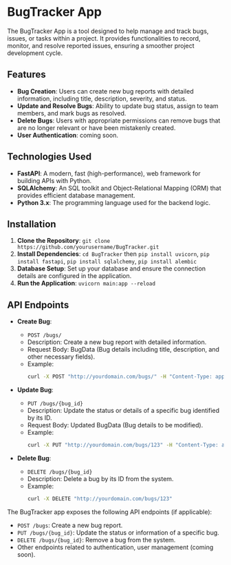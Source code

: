 # BugTracker App

The BugTracker App is a tool designed to help manage and track bugs, issues, or tasks within a project. It provides functionalities to record, monitor, and resolve reported issues, ensuring a smoother project development cycle.

## Features

- **Bug Creation**: Users can create new bug reports with detailed information, including title, description, severity, and status.
- **Update and Resolve Bugs**: Ability to update bug status, assign to team members, and mark bugs as resolved.
- **Delete Bugs**: Users with appropriate permissions can remove bugs that are no longer relevant or have been mistakenly created.
- **User Authentication**: coming soon.

## Technologies Used

- **FastAPI**: A modern, fast (high-performance), web framework for building APIs with Python.
- **SQLAlchemy**: An SQL toolkit and Object-Relational Mapping (ORM) that provides efficient database management.
- **Python 3.x**: The programming language used for the backend logic.

## Installation

1. **Clone the Repository**: `git clone https://github.com/yourusername/BugTracker.git`
2. **Install Dependencies**: `cd BugTracker` then `pip install uvicorn`, `pip install fastapi`, `pip install sqlalchemy`, `pip install alembic`
3. **Database Setup**: Set up your database and ensure the connection details are configured in the application.
4. **Run the Application**: `uvicorn main:app --reload`

## API Endpoints
- **Create Bug**:
  - `POST /bugs/`
  - Description: Create a new bug report with detailed information.
  - Request Body: BugData (Bug details including title, description, and other necessary fields).
  - Example:
    ```bash
    curl -X POST "http://yourdomain.com/bugs/" -H "Content-Type: application/json" -d '{"title": "Bug Title", "description": "Bug Description", ...}'
    ```

- **Update Bug**:
  - `PUT /bugs/{bug_id}`
  - Description: Update the status or details of a specific bug identified by its ID.
  - Request Body: Updated BugData (Bug details to be modified).
  - Example:
    ```bash
    curl -X PUT "http://yourdomain.com/bugs/123" -H "Content-Type: application/json" -d '{"title": "New Bug Title", ...}'
    ```

- **Delete Bug**:
  - `DELETE /bugs/{bug_id}`
  - Description: Delete a bug by its ID from the system.
  - Example:
    ```bash
    curl -X DELETE "http://yourdomain.com/bugs/123"
    ```
The BugTracker app exposes the following API endpoints (if applicable):

- `POST /bugs`: Create a new bug report.
- `PUT /bugs/{bug_id}`: Update the status or information of a specific bug.
- `DELETE /bugs/{bug_id}`: Remove a bug from the system.
- Other endpoints related to authentication, user management (coming soon).




